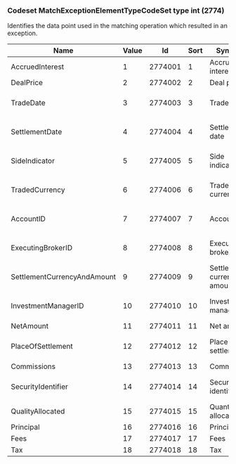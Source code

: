 ### Codeset MatchExceptionElementTypeCodeSet type int (2774)

Identifies the data point used in the matching operation which resulted in an exception.

| Name                        | Value | Id      | Sort | Synopsis                       | Elaboration              |
|-----------------------------|-------|---------|------|--------------------------------|--------------------------|
| AccruedInterest             | 1     | 2774001 | 1    | Accrued interest               |                          |
| DealPrice                   | 2     | 2774002 | 2    | Deal price                     |                          |
| TradeDate                   | 3     | 2774003 | 3    | Trade date                     | Tolerance not applicable |
| SettlementDate              | 4     | 2774004 | 4    | Settlement date                | Tolerance not applicable |
| SideIndicator               | 5     | 2774005 | 5    | Side indicator                 | Tolerance not applicable |
| TradedCurrency              | 6     | 2774006 | 6    | Traded currency                | Tolerance not applicable |
| AccountID                   | 7     | 2774007 | 7    | Account ID                     | Tolerance not applicable |
| ExecutingBrokerID           | 8     | 2774008 | 8    | Executing broker ID            | Tolerance not applicable |
| SettlementCurrencyAndAmount | 9     | 2774009 | 9    | Settlement currency and amount |                          |
| InvestmentManagerID         | 10    | 2774010 | 10   | Investment manager ID          | Tolerance not applicable |
| NetAmount                   | 11    | 2774011 | 11   | Net amount                     |                          |
| PlaceOfSettlement           | 12    | 2774012 | 12   | Place of settlement            | Tolerance not applicable |
| Commissions                 | 13    | 2774013 | 13   | Commissions                    |                          |
| SecurityIdentifier          | 14    | 2774014 | 14   | Security identifier            | Tolerance not applicable |
| QualityAllocated            | 15    | 2774015 | 15   | Quantity allocated             |                          |
| Principal                   | 16    | 2774016 | 16   | Principal                      |                          |
| Fees                        | 17    | 2774017 | 17   | Fees                           |                          |
| Tax                         | 18    | 2774018 | 18   | Tax                            |                          |

